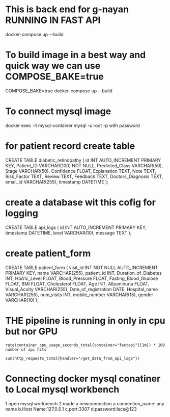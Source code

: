 # This is back end for g-nayan RUNNING IN FAST API 
docker-compose up --build
# To build image in a best way and quick way we can use COMPOSE_BAKE=true 
COMPOSE_BAKE=true docker-compose up --build 

# To connect mysql image
docker exec -it mysql-container mysql -u root -p
with password 


# for patient record create table 
CREATE TABLE diabetic_retinopathy (
    id INT AUTO_INCREMENT PRIMARY KEY,
    Patient_ID VARCHAR(100) NOT NULL,
    Predicted_Class VARCHAR(50),
    Stage VARCHAR(50),
    Confidence FLOAT,
    Explanation TEXT,
    Note TEXT,
    Risk_Factor TEXT,
    Review TEXT,
    Feedback TEXT,
    Doctors_Diagnosis TEXT,
    email_id VARCHAR(255),
    timestamp DATETIME
);



# create a database wit this cofig for logging
CREATE TABLE api_logs (
    id INT AUTO_INCREMENT PRIMARY KEY,
    timestamp DATETIME,
    level VARCHAR(10),
    message TEXT
);
# create patient_form
CREATE TABLE patient_form (
    visit_id INT NOT NULL AUTO_INCREMENT PRIMARY KEY,
    name VARCHAR(255),
    patient_id INT,
    Duration_of_Diabetes INT,
    HbA1c_Level FLOAT,
    Blood_Pressure FLOAT,
    Fasting_Blood_Glucose FLOAT,
    BMI FLOAT,
    Cholesterol FLOAT,
    Age INT,
    Albuminuria FLOAT,
    Visual_Acuity VARCHAR(255),
    Date_of_registration DATE,
    Hospital_name VARCHAR(255),
    num_visits INT,
    mobile_number VARCHAR(15),
    gender VARCHAR(10)
);

# THE pipeline is running in only in cpu but nor GPU
    rate(container_cpu_usage_seconds_total{container="fastapi"}[1m]) * 100 number of api hits

    sum(http_requests_total{handler="/get_data_from_api_logs"})
# Connecting docker mysql conatiner to Local mysql workbench
1.open mysql workbench
2.made a newconnection
a.connection_name: any name
b.Host Name:127.0.0.1
c.port:3307
d.password:Iscs@123


